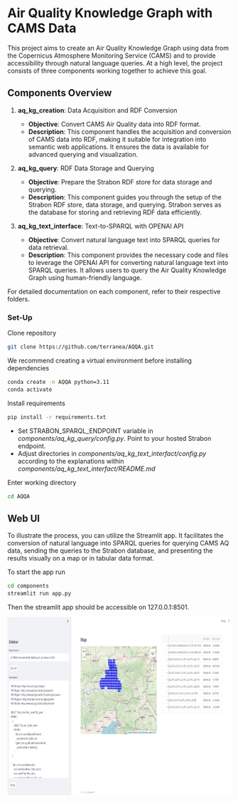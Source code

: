 # Air Quality Knowledge Graph with CAMS Data

This project aims to create an Air Quality Knowledge Graph using data from the Copernicus Atmosphere Monitoring Service (CAMS) and to provide accessibility through natural language queries. At a high level, the project consists of three components working together to achieve this goal.

## Components Overview

1. **aq_kg_creation**: Data Acquisition and RDF Conversion
   - **Objective**: Convert CAMS Air Quality data into RDF format.
   - **Description**: This component handles the acquisition and conversion of CAMS data into RDF, making it suitable for integration into semantic web applications. It ensures the data is available for advanced querying and visualization.
   
2. **aq_kg_query**: RDF Data Storage and Querying
   - **Objective**: Prepare the Strabon RDF store for data storage and querying.
   - **Description**: This component guides you through the setup of the Strabon RDF store, data storage, and querying. Strabon serves as the database for storing and retrieving RDF data efficiently.
   
3. **aq_kg_text_interface**: Text-to-SPARQL with OPENAI API
   - **Objective**: Convert natural language text into SPARQL queries for data retrieval.
   - **Description**: This component provides the necessary code and files to leverage the OPENAI API for converting natural language text into SPARQL queries. It allows users to query the Air Quality Knowledge Graph using human-friendly language.

For detailed documentation on each component, refer to their respective folders.

### Set-Up

Clone repository
```bash
git clone https://github.com/terranea/AQQA.git
```

We recommend creating a virtual environment before installing dependencies
```bash
conda create -n AQQA python=3.11
conda activate
```

Install requirements
```bash
pip install -r requirements.txt
```

- Set STRABON_SPARQL_ENDPOINT variable in *components/aq_kg_query/config.py*. Point to your hosted Strabon endpoint.
- Adjust directories in *components/aq_kg_text_interfact/config.py* according to the explanations within *components/aq_kg_text_interfact/README.md*

Enter working directory 
```bash
cd AQQA
```


## Web UI

To illustrate the process, you can utilize the Streamlit app. It facilitates the conversion of natural language into SPARQL queries for querying CAMS AQ data, sending the queries to the Strabon database, and presenting the results visually on a map or in tabular data format.

To start the app run
```bash
cd components
streamlit run app.py
```

Then the streamlit app should be accessible on 127.0.0.1:8501. 

<img src="streamlit_app.png"
     alt="Web UI AQQA"
     style="display: block; margin: 0 auto;"
     width="800" height="400" />

